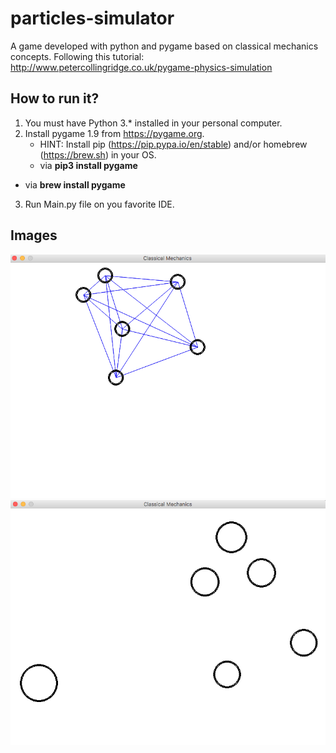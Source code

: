 # particles-simulator

  A game developed with python and pygame based on classical mechanics concepts. Following this tutorial: http://www.petercollingridge.co.uk/pygame-physics-simulation
 
## How to run it?

1. You must have Python 3.* installed in your personal computer.
2. Install pygame 1.9 from https://pygame.org.
	* HINT: Install pip (https://pip.pypa.io/en/stable) and/or homebrew (https://brew.sh) in your OS.
	* via **pip3 install pygame**
  * via **brew install pygame**
3. Run Main.py file on you favorite IDE.

## Images

![alt springs](https://github.com/rubenspessoa/particles-simulator/blob/master/images/1.png)
![alt springs](https://github.com/rubenspessoa/particles-simulator/blob/master/images/2.png)
  
